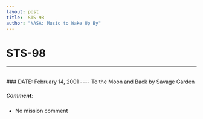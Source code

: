 ```yaml
---
layout: post
title:  STS-98
author: "NASA: Music to Wake Up By"
---
```


# STS-98
----
<br/>
### DATE: February 14, 2001
----
To the Moon and Back by Savage Garden

##### Comment:
* No mission comment
